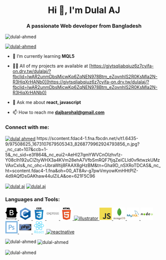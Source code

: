 

    
<h1 align="center">Hi 👋, I'm Dulal AJ</h1>
<h3 align="center">A passionate Web developer from Bangladesh</h3>

<p align="left"> <img src="https://komarev.com/ghpvc/?username=dulal-ahmed&label=Profile%20views&color=0e75b6&style=flat" alt="dulal-ahmed" /> </p>

<p align="left"> <a href="https://github.com/ryo-ma/github-profile-trophy"><img src="https://github-profile-trophy.vercel.app/?username=dulal-ahmed" alt="dulal-ahmed" /></a> </p>

- 🌱 I’m currently learning **MQL5**

- 👨‍💻 All of my projects are available at [https://gjytsqliabqiuz6z7cyifa-on.drv.tw/dulalaj/?fbclid=IwAR2unmDbsMicwKp6ZqNEN978Btm_eZovnhlS2R0KsMla2N-R3HiqXrHANb0](https://gjytsqliabqiuz6z7cyifa-on.drv.tw/dulalaj/?fbclid=IwAR2unmDbsMicwKp6ZqNEN978Btm_eZovnhlS2R0KsMla2N-R3HiqXrHANb0)

- 💬 Ask me about **react, javascript**

- 📫 How to reach me **dajbarohal@gmail.com**

<h3 align="left">Connect with me:</h3>
<p align="left">
<a href="https://codepen.io/dulal ahmed" target="blank"><img align="center" src="https://raw.githubusercontent.com/rahuldkjain/github-profile-readme-generator/master/src/images/icons/Social/codepen.svg" alt="dulal ahmed" height="30" width="40" /></a>
https://scontent.fdac4-1.fna.fbcdn.net/v/t1.6435-9/97508625_1673107679505343_8268779962924793856_n.jpg?_nc_cat=107&ccb=1-5&_nc_sid=e3f864&_nc_eui2=AeHI27qmYWVCnOlzhvfz-Y08clh192uClZtyWHX3a4KVm28ehA7VfbSmRQF7fjqZeiCLId0vfktwzkUMzVAxCxls&_nc_ohc=UbraWtij8FAAX8gHzBM&tn=Gha9D_nSXRoTDCAS&_nc_ht=scontent.fdac4-1.fna&oh=00_AT8Av-g7pwVmyowKmHHtPlZ-4d9AQfDsGAKhaw44uIZiLA&oe=621F5C96
  
  <a href="https://linkedin.com/in/dulal aj" target="blank"><img align="center" src="https://raw.githubusercontent.com/rahuldkjain/github-profile-readme-generator/master/src/images/icons/Social/linked-in-alt.svg" alt="dulal aj" height="30" width="40" /></a>
<a href="https://fb.com/dulal.aj" target="blank"><img align="center" src="https://raw.githubusercontent.com/rahuldkjain/github-profile-readme-generator/master/src/images/icons/Social/facebook.svg" alt="dulal.aj" height="30" width="40" /></a>
</p>

<h3 align="left">Languages and Tools:</h3>
<p align="left"> <a href="https://getbootstrap.com" target="_blank" rel="noreferrer"> <img src="https://raw.githubusercontent.com/devicons/devicon/master/icons/bootstrap/bootstrap-plain-wordmark.svg" alt="bootstrap" width="40" height="40"/> </a> <a href="https://www.cprogramming.com/" target="_blank" rel="noreferrer"> <img src="https://raw.githubusercontent.com/devicons/devicon/master/icons/c/c-original.svg" alt="c" width="40" height="40"/> </a> <a href="https://www.w3schools.com/css/" target="_blank" rel="noreferrer"> <img src="https://raw.githubusercontent.com/devicons/devicon/master/icons/css3/css3-original-wordmark.svg" alt="css3" width="40" height="40"/> </a> <a href="https://expressjs.com" target="_blank" rel="noreferrer"> <img src="https://raw.githubusercontent.com/devicons/devicon/master/icons/express/express-original-wordmark.svg" alt="express" width="40" height="40"/> </a> <a href="https://www.w3.org/html/" target="_blank" rel="noreferrer"> <img src="https://raw.githubusercontent.com/devicons/devicon/master/icons/html5/html5-original-wordmark.svg" alt="html5" width="40" height="40"/> </a> <a href="https://www.adobe.com/in/products/illustrator.html" target="_blank" rel="noreferrer"> <img src="https://www.vectorlogo.zone/logos/adobe_illustrator/adobe_illustrator-icon.svg" alt="illustrator" width="40" height="40"/> </a> <a href="https://developer.mozilla.org/en-US/docs/Web/JavaScript" target="_blank" rel="noreferrer"> <img src="https://raw.githubusercontent.com/devicons/devicon/master/icons/javascript/javascript-original.svg" alt="javascript" width="40" height="40"/> </a> <a href="https://www.mongodb.com/" target="_blank" rel="noreferrer"> <img src="https://raw.githubusercontent.com/devicons/devicon/master/icons/mongodb/mongodb-original-wordmark.svg" alt="mongodb" width="40" height="40"/> </a> <a href="https://www.mysql.com/" target="_blank" rel="noreferrer"> <img src="https://raw.githubusercontent.com/devicons/devicon/master/icons/mysql/mysql-original-wordmark.svg" alt="mysql" width="40" height="40"/> </a> <a href="https://nodejs.org" target="_blank" rel="noreferrer"> <img src="https://raw.githubusercontent.com/devicons/devicon/master/icons/nodejs/nodejs-original-wordmark.svg" alt="nodejs" width="40" height="40"/> </a> <a href="https://www.photoshop.com/en" target="_blank" rel="noreferrer"> <img src="https://raw.githubusercontent.com/devicons/devicon/master/icons/photoshop/photoshop-line.svg" alt="photoshop" width="40" height="40"/> </a> <a href="https://www.php.net" target="_blank" rel="noreferrer"> <img src="https://raw.githubusercontent.com/devicons/devicon/master/icons/php/php-original.svg" alt="php" width="40" height="40"/> </a> <a href="https://reactjs.org/" target="_blank" rel="noreferrer"> <img src="https://raw.githubusercontent.com/devicons/devicon/master/icons/react/react-original-wordmark.svg" alt="react" width="40" height="40"/> </a> <a href="https://reactnative.dev/" target="_blank" rel="noreferrer"> <img src="https://reactnative.dev/img/header_logo.svg" alt="reactnative" width="40" height="40"/> </a> </p>

<p><img align="left" src="https://github-readme-stats.vercel.app/api/top-langs?username=dulal-ahmed&show_icons=true&locale=en&layout=compact" alt="dulal-ahmed" /></p>

<p>&nbsp;<img align="center" src="https://github-readme-stats.vercel.app/api?username=dulal-ahmed&show_icons=true&locale=en" alt="dulal-ahmed" /></p>

<p><img align="center" src="https://github-readme-streak-stats.herokuapp.com/?user=dulal-ahmed&" alt="dulal-ahmed" /></p>
